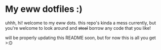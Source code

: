 # My eww dotfiles :)

uhhh, hi!
welcome to my eww dots. this repo's kinda a mess currently, but you're welcome to look around and <strike>steal</strike> borrow any code that you like!

will be properly updating this README soon, but for now this is all you get >:D
